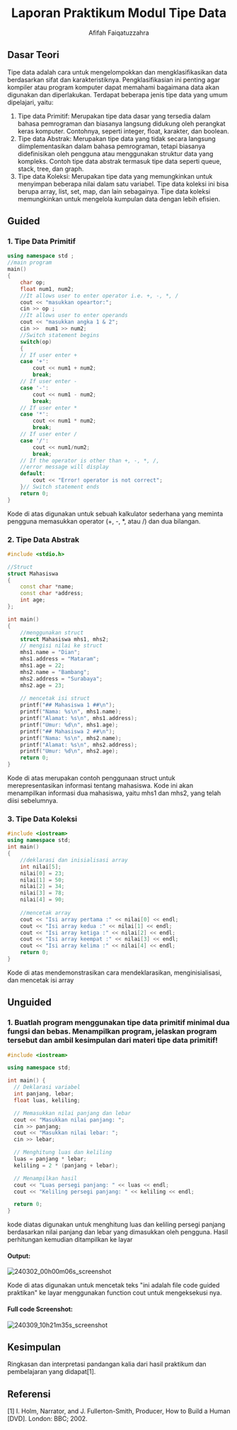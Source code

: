# <h1 align="center">Laporan Praktikum Modul Tipe Data</h1>
<p align="center">Afifah Faiqatuzzahra</p>

## Dasar Teori
Tipe data adalah cara untuk mengelompokkan dan mengklasifikasikan data berdasarkan sifat dan karakteristiknya. Pengklasifikasian ini penting agar kompiler atau program komputer dapat memahami bagaimana data akan digunakan dan diperlakukan. Terdapat beberapa jenis tipe data yang umum dipelajari, yaitu:
1. Tipe data Primitif: Merupakan tipe data dasar yang tersedia dalam bahasa pemrograman dan biasanya langsung didukung oleh perangkat keras komputer. Contohnya, seperti integer, float, karakter, dan boolean.
2. Tipe data Abstrak: Merupakan tipe data yang tidak secara langsung diimplementasikan dalam bahasa pemrograman, tetapi biasanya didefinisikan oleh pengguna atau menggunakan struktur data yang kompleks. Contoh tipe data abstrak termasuk tipe data seperti queue, stack, tree, dan graph.
3. Tipe data Koleksi: Merupakan tipe data yang memungkinkan untuk menyimpan beberapa nilai dalam satu variabel. Tipe data koleksi ini bisa berupa array, list, set, map, dan lain sebagainya. Tipe data koleksi memungkinkan untuk mengelola kumpulan data dengan lebih efisien.

## Guided 

### 1. Tipe Data Primitif

```C++
using namespace std ;
//main program
main()
{
    char op;
    float num1, num2;
    //It allows user to enter operator i.e. +, -, *, /
    cout << "masukkan opeartor:";
    cin >> op ;
    //It allows user to enter operands
    cout << "masukkan angka 1 & 2";
    cin >>  num1 >> num2;
    //Switch statement begins
    switch(op)
    {
    // If user enter +
    case '+':
        cout << num1 + num2;
        break;
    // If user enter -
    case '-':
        cout << num1 - num2;
        break;
    // If user enter *
    case '*':
        cout << num1 * num2;
        break;
    // If user enter /
    case '/':
        cout << num1/num2;
        break;
    // If the operator is other than +, -, *, /,
    //error message will display
    default:
        cout << "Error! operator is not correct";
    }// Switch statement ends
    return 0;
}

```
Kode di atas digunakan untuk sebuah kalkulator sederhana yang meminta pengguna memasukkan operator (+, -, *, atau /) dan dua bilangan. 

### 2. Tipe Data Abstrak
```C++
#include <stdio.h>

//Struct
struct Mahasiswa
{
    const char *name;
    const char *address;
    int age;
};

int main()
{
    //menggunakan struct
    struct Mahasiswa mhs1, mhs2;
    // mengisi nilai ke struct
    mhs1.name = "Dian";
    mhs1.address = "Mataram";
    mhs1.age = 22;
    mhs2.name = "Bambang";
    mhs2.address = "Surabaya";
    mhs2.age = 23;
    
    // mencetak isi struct
    printf("## Mahasiswa 1 ##\n");
    printf("Nama: %s\n", mhs1.name);
    printf("Alamat: %s\n", mhs1.address);
    printf("Umur: %d\n", mhs1.age);
    printf("## Mahasiswa 2 ##\n");
    printf("Nama: %s\n", mhs2.name);
    printf("Alamat: %s\n", mhs2.address);
    printf("Umur: %d\n", mhs2.age);
    return 0;   
}
```
Kode di atas merupakan contoh penggunaan struct untuk merepresentasikan informasi tentang mahasiswa.
Kode ini akan menampilkan informasi dua mahasiswa, yaitu mhs1 dan mhs2, yang telah diisi sebelumnya.

### 3. Tipe Data Koleksi
```C++
#include <iostream>
using namespace std;
int main()
{
    //deklarasi dan inisialisasi array
    int nilai[5];
    nilai[0] = 23;
    nilai[1] = 50;
    nilai[2] = 34;
    nilai[3] = 78;
    nilai[4] = 90;
    
    //mencetak array
    cout << "Isi array pertama :" << nilai[0] << endl;
    cout << "Isi array kedua :" << nilai[1] << endl;
    cout << "Isi array ketiga :" << nilai[2] << endl;
    cout << "Isi array keempat :" << nilai[3] << endl;
    cout << "Isi array kelima :" << nilai[4] << endl;
    return 0;
}
```
Kode di atas mendemonstrasikan cara mendeklarasikan, menginisialisasi, dan mencetak isi array
## Unguided 

### 1. Buatlah program menggunakan tipe data primitif minimal dua fungsi dan bebas. Menampilkan program, jelaskan program tersebut dan ambil kesimpulan dari materi tipe data primitif!

```C++
#include <iostream>

using namespace std;

int main() {
  // Deklarasi variabel
  int panjang, lebar;
  float luas, keliling;

  // Memasukkan nilai panjang dan lebar
  cout << "Masukkan nilai panjang: ";
  cin >> panjang;
  cout << "Masukkan nilai lebar: ";
  cin >> lebar;

  // Menghitung luas dan keliling
  luas = panjang * lebar;
  keliling = 2 * (panjang + lebar);

  // Menampilkan hasil
  cout << "Luas persegi panjang: " << luas << endl;
  cout << "Keliling persegi panjang: " << keliling << endl;

  return 0;
}
```
kode diatas digunakan untuk menghitung luas dan keliling persegi panjang berdasarkan nilai panjang dan lebar yang dimasukkan oleh pengguna. Hasil perhitungan kemudian ditampilkan ke layar

#### Output:
![240302_00h00m06s_screenshot](https://github.com/suxeno/Struktur-Data-Assignment/assets/111122086/6d1727a8-fb77-4ecf-81ff-5de9386686b7)

Kode di atas digunakan untuk mencetak teks "ini adalah file code guided praktikan" ke layar menggunakan function cout untuk mengeksekusi nya.

#### Full code Screenshot:
![240309_10h21m35s_screenshot](https://github.com/suxeno/Struktur-Data-Assignment/assets/111122086/41e9641c-ad4e-4e50-9ca4-a0215e336b04)


## Kesimpulan
Ringkasan dan interpretasi pandangan kalia dari hasil praktikum dan pembelajaran yang didapat[1].

## Referensi
[1] I. Holm, Narrator, and J. Fullerton-Smith, Producer, How to Build a Human [DVD]. London: BBC; 2002.

